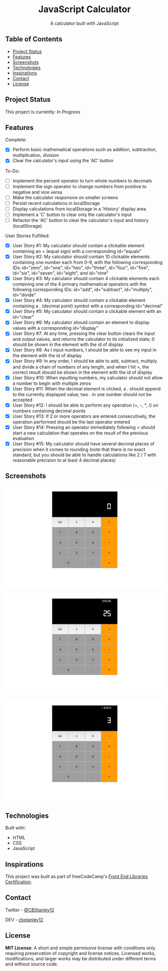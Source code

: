 <h1 align="center">JavaScript Calculator</h1>
<p align="center">A calculator built with JavaScript</p>

## Table of Contents
* [Project Status](#project-status)
* [Features](#features)
* [Screenshots](#screenshots)
* [Technologies](#technologies)
* [Inspirations](#inspirations)
* [Contact](#contact)
* [License](#license)

## Project Status
This project is currently: _In Progress_

## Features
Complete:
- [X] Perform basic mathematical operations such as addition, subtraction, multiplication, division
- [X] Clear the calculator's input using the 'AC' button

To-Do:
- [ ] Implement the percent operator to turn whole numbers to decimals
- [ ] Implement the sign operator to change numbers from positive to negative and vice versa
- [ ] Make the calculator responsive on smaller screens
- [ ] Persist recent calculations in localStorage
- [ ] Display calculations from localStorage in a 'History' display area
- [ ] Implement a 'C' button to clear only the calculator's input
- [ ] Refactor the 'AC' button to clear the calculator's input and history (localStorage)

User Stories Fulfilled:

- [X] User Story #1: My calculator should contain a clickable element containing an = (equal sign) with a corresponding id="equals"
- [X] User Story #2: My calculator should contain 10 clickable elements containing one number each from 0-9, with the following corresponding IDs: id="zero", id="one", id="two", id="three", id="four", id="five", id="six", id="seven", id="eight", and id="nine"
- [X] User Story #3: My calculator should contain 4 clickable elements each containing one of the 4 primary mathematical operators with the following corresponding IDs: id="add", id="subtract", id="multiply", id="divide"
- [X] User Story #4: My calculator should contain a clickable element containing a . (decimal point) symbol with a corresponding id="decimal"
- [X] User Story #5: My calculator should contain a clickable element with an id="clear"
- [X] User Story #6: My calculator should contain an element to display values with a corresponding id="display"
- [X] User Story #7: At any time, pressing the clear button clears the input and output values, and returns the calculator to its initialized state; 0 should be shown in the element with the id of display
- [X] User Story #8: As I input numbers, I should be able to see my input in the element with the id of display
- [X] User Story #9: In any order, I should be able to add, subtract, multiply and divide a chain of numbers of any length, and when I hit =, the correct result should be shown in the element with the id of display
- [X] User Story #10: When inputting numbers, my calculator should not allow a number to begin with multiple zeros
- [X] User Story #11: When the decimal element is clicked, a . should append to the currently displayed value; two . in one number should not be accepted
- [X] User Story #12: I should be able to perform any operation (+, -, *, /) on numbers containing decimal points
- [X] User Story #13: If 2 or more operators are entered consecutively, the operation performed should be the last operator entered
- [X] User Story #14: Pressing an operator immediately following = should start a new calculation that operates on the result of the previous evaluation
- [X] User Story #15: My calculator should have several decimal places of precision when it comes to rounding (note that there is no exact standard, but you should be able to handle calculations like 2 / 7 with reasonable precision to at least 4 decimal places)

## Screenshots
![JavaScript Calculator Screenshot](./images/js-calc1.png)

![JavaScript Calculator - Adding Example](./images/js-calc2.png)

![JavaScript Calculator - Multiplication Example](./images/js-calc3.png)

## Technologies
Built with:
* HTML
* CSS
* JavaScript

## Inspirations
This project was built as part of freeCodeCamp's [Front End Libraries Certification](https://learn.freecodecamp.org/front-end-libraries/front-end-libraries-projects/build-a-javascript-calculator).

## Contact
Twitter - [@CBStanley12](https://twitter.com/CBStanley12)

DEV - [cbstanley12](https://dev.to/cbstanley12)

## License
**MIT License**: 
A short and simple permissive license with conditions only requiring preservation of copyright and license notices. Licensed works, modifications, and larger works may be distributed under different terms and without source code.